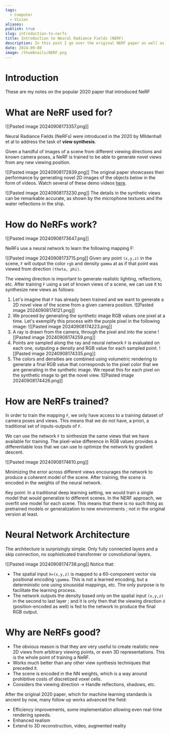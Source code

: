 ```yaml
---
tags:
  - Computer
  - Vision
aliases: 
publish: true
slug: introduction-to-nerfs
title: Introduction to Neural Radiance Fields (NERF)
description: In this post I go over the original NERF paper as well as a selection of follow up works.
date: 2024-09-08
image: /thumbnails/NERF.png
---
```

# Introduction
These are my notes on the popular 2020 paper that introduced NeRF
# What are NeRF used for?

![[Pasted image 20240908173357.png]]

Neural Radiance Fields (NeRFs) were introduced in the 2020 by MIldenhall et al to address the task of **view synthesis**.

Given a handful of images of a scene from different viewing directions and known camera poses, a NeRF is trained to be able to generate novel views from any new viewing position.

![[Pasted image 20240908172839.png]]
The original paper showcases their performance by generating novel 2D images of the objects below in the form of videos. Watch several of these demo videos [here](https://www.matthewtancik.com/nerf).

![[Pasted image 20240908173230.png]]
The details in the synthetic views can be remarkable accurate, as shown by the microphone textures and the water reflections in the ship.

# How do NeRFs work?

![[Pasted image 20240908173647.png]]

NeRFs use a neural network to learn the following mapping F:

![[Pasted image 20240908173715.png]]
Given any point `(x,y,z)` in the scene, `F` will output the color `rgb` and density  `gamma` at as if that point was viewed from direction `(theta, phi)`.

The viewing direction is important to generate realistic lighting, reflections, etc. After training `F` using a set of known views of a scene, we can use it to synthesize new views as follows:

1. Let's imagine that `F` has already been trained and we want to generate a 2D novel view of the scene from a given camera position.
![[Pasted image 20240908174121.png]]
2. We proceed by generating the synthetic image RGB values one pixel at a time. Let's exemplify this process with the purple pixel in the following image:
![[Pasted image 20240908174223.png]]
3. A ray is drawn from the camera, through the pixel and into the scene
![[Pasted image 20240908174259.png]]
4. Points are sampled along the ray and neural network `F` is evaluated on each one, outputing a density and RGB value for each sampled point.
![[Pasted image 20240908174335.png]]
5. The colors and densities are combined using volumetric rendering to generate a final RGB value that corresponds to the pixel color that we are generating in the synthetic image. We repeat this for each pixel on the synthetic image to get the novel view.
![[Pasted image 20240908174426.png]]
# How are NeRFs trained?

In order to train the mapping `F`, we only have access to a training dataset of camera poses and views. This means that we do not have, a priori, a traditional set of inputs-outputs of `F`.

We can use the network `F` to sinthesize the same views that we have available for training. The pixel-wise difference in RGB values provides a differentiable loss that we can use to optimize the network by gradient descent.

![[Pasted image 20240908174610.png]]

Minimizing the error across different views encourages the network to produce a coherent model of the scene. After training, the scene is encoded in the weights of the neural network.

Key point: In a traditional deep learning setting, we would train a single model that would generalize to different scenes. In the NERF approach, we overfit one model for each scene. This means that there is no such thing as pretrained models or generalization to new environments ; not in the original version at least.

# Neural Network Architecture

The architecture is surprisingly simple. Only fully connected layers and a  skip connection, no sophisticated transformer or convolutional layers.

![[Pasted image 20240908174738.png]]
Notice that:

* The spatial input `X=(x,y,z)` is mapped to a 60-component vector via positional encoding `\gamma`. This is not a learned encoding, but a deterministic one using sinusoidal mappings, etc. The only purpose is to facilitate the learning process.
* The network outputs the density based only on the spatial input `(x,y,z)` in the second to last layer ; and it is only then that the viewing direction `d` (position-encoded as well) is fed to the network to produce the final RGB output.

# Why are NeRFs good?

* The obvious reason is that they are very useful to create realistic new 2D views from arbitrary viewing points, or even 3D representations. This is the whole point of training a NeRF.
* Works much better than any other view synthesis techniques that preceded it.
* The scene is encoded in the NN weights, which is a way around prohibitive costs  of discretized voxel cells.
* Considers the viewing direction → Handle reflections, shadows, etc.

After the original 2020 paper, which for machine learning standards is ancient by now, many follow up works advanced the field:

* Efficiency improvements, some implementation allowing even real-time rendering speeds.
* Enhanced realism
* Extend to 3D reconstruction, video, augmented reality